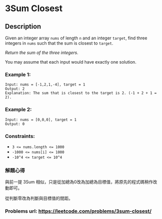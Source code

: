 # 3Sum Closest
## Description
Given an integer array `nums` of length `n` and an integer `target`, find three integers in `nums` such that the sum is closest to `target`.

*Return the sum of the three integers*.

You may assume that each input would have exactly one solution.

### Example 1:
    Input: nums = [-1,2,1,-4], target = 1
    Output: 2
    Explanation: The sum that is closest to the target is 2. (-1 + 2 + 1 = 2).

### Example 2:
    Input: nums = [0,0,0], target = 1
    Output: 0

### Constraints:
* `3 <= nums.length <= 1000`
* `-1000 <= nums[i] <= 1000`
* `-10^4 <= target <= 10^4`

### 解題心得
與前一提 3Sum 相似，只是從加總為0改為加總為目標值，將原先的程式碼稍作改動即可。

從判斷零改為判斷與目標值的間距。

### Problems url: https://leetcode.com/problems/3sum-closest/